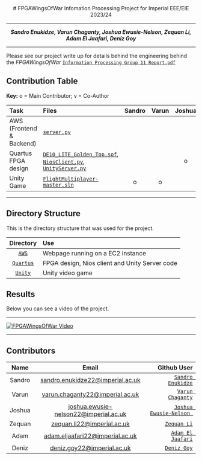 <center>
# FPGAWingsOfWar
Infomation Processing Project for Imperial EEE/EIE 2023/24

---

**_Sandro Enukidze, Varun Chaganty, Joshua Ewusie-Nelson, Zequan Li, Adam El Jaafari, Deniz Goy_**

---

</center>

Please see our project write up for details behind the engineering behind the *FPGAWingsOfWar* [`Information Processing Group 11 Report.pdf`](./Information%20Processing%20Group%2011%20Report.pdf)
## Contribution Table

**Key:** o = Main Contributor; v = Co-Author


| Task                | Files                                                                                                                                     | Sandro | Varun | Joshua | Zequan | Adam | Deniz |
|:--------------------|:------------------------------------------------------------------------------------------------------------------------------------------|:--------:|:-----:|:------:|:-----:|:----:|:----------:|
| AWS (Frontend & Backend)             | [`server.py`](AWS/server.py)                                                                                               |          |       |        |   o   |      |            |
| Quartus FPGA design           | [`DE10_LITE_Golden_Top.sof`](Quartus/dogfight/DE10_LITE_Golden_Top.sof), [`NiosClient.py`](Quartus/dogfight/software/dog_sw_test4/NiosClient.py), [`UnityServer.py`](Quartus/dogfight/software/dog_sw_test4/UnityServer.py)   |     |       |    o     |       |       |    o     |
| Unity Game                  | [`FlightMultiplayer-master.sln`](Unity/FlightMultiplayer-master/FlightMultiplayer-master/FlightMultiplayer-master.sln)              |   o   |   o   |        |       |   o   |             |

___
## Directory Structure
This is the directory structure that was used for the project.

Directory    | Use
:-----------:|:------------------------------------------------
[`AWS`](./AWS/)     | Webpage running on a EC2 instance
[`Quartus`](./Quartus/)     | FPGA design, Nios client and Unity Server code
[`Unity`](./Unity/)         | Unity video game

## Results
Below you can see a video of the project. 
___
[![FPGAWingsOfWar Video](https://img.youtube.com/vi/p6NtJfPnt88/0.jpg)](https://youtu.be/p6NtJfPnt88)


___
## Contributors

Name    | Email | Github User
:-----------:|:-----------:|---------------:|
Sandro  | sandro.enukidze22@imperial.ac.uk  | [`Sandro Enukidze`](https://github.com/Sandro-Enukidze-IC)
Varun  | varun.chaganty22@imperial.ac.uk | [`Varun Chaganty`](https://github.com/NightRaven3142)
Joshua  | joshua.ewusie-nelson22@imperial.ac.uk  | [`Joshua Ewusie-Nelson `](https://github.com/E-N-J)
Zequan  | zequan.li22@imperial.ac.uk  | [`Zequan Li`](https://github.com/Cecilialzq)
Adam  | adam.eljaafari22@imperial.ac.uk  | [`Adam El Jaafari`](https://github.com/AEljaa)
Deniz  | deniz.goy22@imperial.ac.uk  | [`Deniz Goy`](https://github.com/DenizzG)

